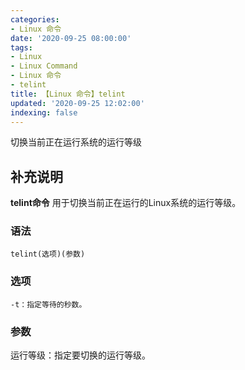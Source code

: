 ```yaml
---
categories:
- Linux 命令
date: '2020-09-25 08:00:00'
tags:
- Linux
- Linux Command
- Linux 命令
- telint
title: 【Linux 命令】telint
updated: '2020-09-25 12:02:00'
indexing: false
---
```


切换当前正在运行系统的运行等级

## 补充说明

**telint命令** 用于切换当前正在运行的Linux系统的运行等级。

###  语法

```shell
telint(选项)(参数)
```

###  选项

```shell
-t：指定等待的秒数。
```

###  参数

运行等级：指定要切换的运行等级。


<!-- Linux命令行搜索引擎：https://jaywcjlove.github.io/linux-command/ -->